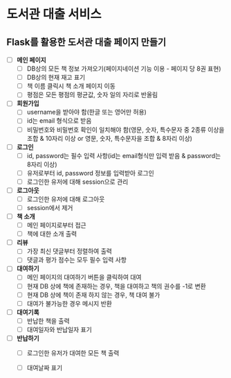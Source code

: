 # 도서관 대출 서비스

## Flask를 활용한 도서관 대출 페이지 만들기

- [ ] **메인 페이지**
    - [ ] DB상의 모든 책 정보 가져오기(페이지네이션 기능 이용 - 페이지 당 8권 표현)
    - [ ] DB상의 현재 재고 표기
    - [ ] 책 이름 클릭시 책 소개 페이지 이동
    - [ ] 평점은 모든 평점의 평균값, 숫자 일의 자리로 반올림

- [ ] **회원가입**
    - [ ] username을 받아야 함(한글 또는 영어만 허용)
    - [ ] id는 email 형식으로 받음
    - [ ] 비밀번호와 비밀번호 확인이 일치해야 함(영문, 숫자, 특수문자 중 2종류 이상을 조합 & 10자리 이상 or 영문, 숫자, 특수문자을 조합 & 8자리 이상)

- [ ] **로그인**
    - [ ] id, password는 필수 입력 사항(id는 email형식만 입력 받음 & password는 8자리 이상)
    - [ ] 유저로부터 id, password 정보를 입력받아 로그인
    - [ ] 로그인한 유저에 대해 session으로 관리

- [ ] **로그아웃**
    - [ ] 로그인한 유저에 대해 로그아웃
    - [ ] session에서 제거

- [ ] **책 소개**
    - [ ] 메인 페이지로부터 접근
    - [ ] 책에 대한 소개 출력

- [ ] **리뷰**
    - [ ] 가장 최신 댓글부터 정렬하여 출력
    - [ ] 댓글과 평가 점수는 모두 필수 입력 사항

- [ ] **대여하기**
    - [ ] 메인 페이지의 대여하기 버튼을 클릭하여 대여
    - [ ] 현재 DB 상에 책에 존재하는 경우, 책을 대여하고 책의 권수를 -1로 변환
    - [ ] 현재 DB 상에 책이 존재 하지 않는 경우, 책 대여 불가
    - [ ] 대여가 불가능한 경우 메시지 반환

- [ ] **대여기록**
    - [ ] 반납한 책을 출력
    - [ ] 대여일자와 반납일자 표기

- [ ] **반납하기**
    - [ ] 로그인한 유저가 대여한 모든 책 출력
    - [ ] 대여날짜 표기

